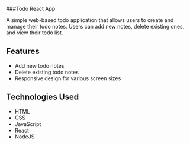 ###Todo React App 

A simple web-based todo application that allows users to create and manage their todo notes. Users can add new notes, delete existing ones, and view their todo list.

## Features

- Add new todo notes
- Delete existing todo notes
- Responsive design for various screen sizes

## Technologies Used

- HTML
- CSS
- JavaScript
- React
- NodeJS

